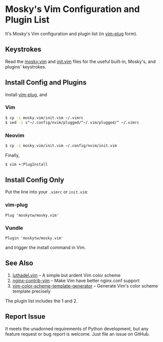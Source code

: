 # Mosky's Vim Configuration and Plugin List

It's Mosky's Vim configuration and plugin list (in
[vim-plug](https://github.com/junegunn/vim-plug) form).


## Keystrokes

Read the
[mosky.vim](https://github.com/moskytw/mosky.vim/blob/master/plugin/mosky.vim)
and [init.vim](https://github.com/moskytw/mosky.vim/blob/master/init.vim) files
for the useful built-in, Mosky's, and plugins' keystrokes.


## Install Config and Plugins

Install [vim-plug](https://github.com/junegunn/vim-plug), and

### Vim

```bash
$ cp -i mosky.vim/init.vim ~/.vimrc
$ sed -i s^~/.config/nvim/plugged/^~/.vim/plugged/^ ~/.vimrc
```

### Neovim

```bash
$ cp -i mosky.vim/init.vim ~/.config/nvim/init.vim
```

Finally,

```bash
$ vim +:PlugInstall
```


## Install Config Only

Put the line into your `.vimrc` or `init.vim`:

### vim-plug

```vim
Plug 'moskytw/mosky.vim'
```

### Vundle

```vim
Plugin 'moskytw/mosky.vim'
```

and trigger the install command in Vim.


## See Also

1. [luthadel.vim](https://github.com/moskytw/luthadel.vim) – A simple but
   ardent Vim color scheme
2. [nginx-contrib-vim](https://github.com/moskytw/nginx-contrib-vim) – Make Vim
   have better nginx.conf support
3. [vim-color-scheme-template-generator](https://github.com/moskytw/vim-color-scheme-template-generator)
   – Generate Vim's color scheme template precisely

The plugin list includes the 1 and 2.


## Report Issue

It meets the unadorned requirements of Python development, but any feature
request or bug report is welcome. Just file an issue on GitHub.
